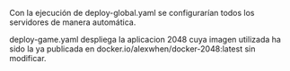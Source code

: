 
Con la ejecución de deploy-global.yaml se configurarían todos los servidores de manera automática.

deploy-game.yaml despliega la aplicacion 2048 cuya imagen utilizada ha sido la ya publicada en docker.io/alexwhen/docker-2048:latest sin modificar.
